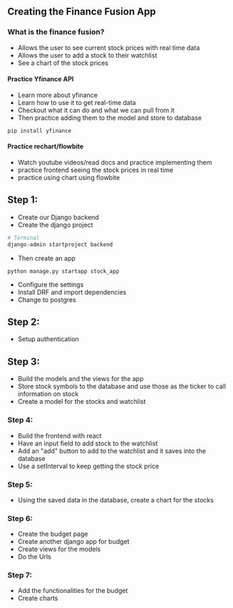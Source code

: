 ## Creating the Finance Fusion App

### What is the finance fusion?
- Allows the user to see current stock prices with real time data
- Allows the user to add a stock to their watchlist 
- See a chart of the stock prices


#### Practice Yfinance API
- Learn more about yfinance
- Learn how to use it to get real-time data
- Checkout what it can do and what we can pull from it
- Then practice adding them to the model and store to database
```
pip install yfinance
```

#### Practice rechart/flowbite
- Watch youtube videos/read docs and practice implementing them
- practice frontend seeing the stock prices in real time
- practice using chart using flowbite


## Step 1:
- Create our Django backend
- Create the django project
```bash
# Terminal
django-admin startproject backend
```
- Then create an app 
```
python manage.py startapp stock_app
```
- Configure the settings
- Install DRF and import dependencies
- Change to postgres



## Step 2:
- Setup authentication


## Step 3:
- Build the models and the views for the app
- Store stock symbols to the database and use those as the ticker to call information on stock
- Create a model for the stocks and watchlist


### Step 4: 
- Build the frontend with react
- Have an input field to add stock to the watchlist
- Add an "add" button to add to the watchlist and it saves into the database
- Use a setInterval to keep getting the stock price


### Step 5:
- Using the saved data in the database, create a chart for the stocks


### Step 6:
- Create the budget page
- Create another django app for budget
- Create views for the models
- Do the Urls


### Step 7:
- Add the functionalities for the budget
- Create charts
